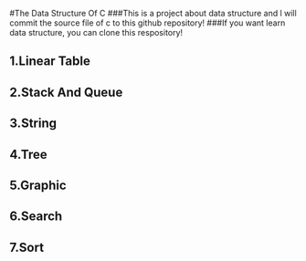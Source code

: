 #The Data Structure Of C
###This is a project about data structure and l will commit the source file of c to this github repository!
###If you want learn data structure, you can clone this respository!
## 1.Linear Table
## 2.Stack And Queue
## 3.String
## 4.Tree
## 5.Graphic
## 6.Search
## 7.Sort


